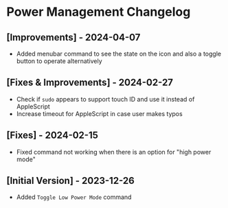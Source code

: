 # Power Management Changelog

## [Improvements] - 2024-04-07

- Added menubar command to see the state on the icon and also a toggle button to operate alternatively

## [Fixes & Improvements] - 2024-02-27

- Check if `sudo` appears to support touch ID and use it instead of AppleScript
- Increase timeout for AppleScript in case user makes typos

## [Fixes] - 2024-02-15

- Fixed command not working when there is an option for "high power mode"

## [Initial Version] - 2023-12-26

- Added `Toggle Low Power Mode` command
